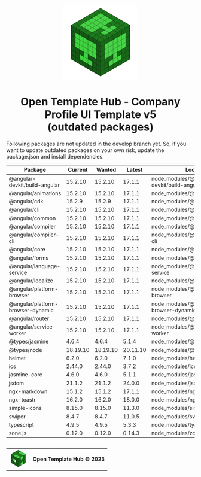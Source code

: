 <p align="center">
  <a href="https://opentemplatehub.com">
    <img src="https://raw.githubusercontent.com/open-template-hub/open-template-hub.github.io/master/assets/logo/ui/web-ui-logo.png" alt="Logo" width=200>
  </a>
</p>


<h1 align="center">
Open Template Hub - Company Profile UI Template v5
  <br/>
(outdated packages)
</h1>

Following packages are not updated in the develop branch yet. So, if you want to update outdated packages on your own risk, update the package.json and install dependencies.

| Package | Current | Wanted | Latest | Location |
| --- | --- | --- | --- | --- |
| @angular-devkit/build-angular | 15.2.10 | 15.2.10 | 17.1.1 | node_modules/@angular-devkit/build-angular |
| @angular/animations | 15.2.10 | 15.2.10 | 17.1.1 | node_modules/@angular/animations |
| @angular/cdk | 15.2.9 | 15.2.9 | 17.1.1 | node_modules/@angular/cdk |
| @angular/cli | 15.2.10 | 15.2.10 | 17.1.1 | node_modules/@angular/cli |
| @angular/common | 15.2.10 | 15.2.10 | 17.1.1 | node_modules/@angular/common |
| @angular/compiler | 15.2.10 | 15.2.10 | 17.1.1 | node_modules/@angular/compiler |
| @angular/compiler-cli | 15.2.10 | 15.2.10 | 17.1.1 | node_modules/@angular/compiler-cli |
| @angular/core | 15.2.10 | 15.2.10 | 17.1.1 | node_modules/@angular/core |
| @angular/forms | 15.2.10 | 15.2.10 | 17.1.1 | node_modules/@angular/forms |
| @angular/language-service | 15.2.10 | 15.2.10 | 17.1.1 | node_modules/@angular/language-service |
| @angular/localize | 15.2.10 | 15.2.10 | 17.1.1 | node_modules/@angular/localize |
| @angular/platform-browser | 15.2.10 | 15.2.10 | 17.1.1 | node_modules/@angular/platform-browser |
| @angular/platform-browser-dynamic | 15.2.10 | 15.2.10 | 17.1.1 | node_modules/@angular/platform-browser-dynamic |
| @angular/router | 15.2.10 | 15.2.10 | 17.1.1 | node_modules/@angular/router |
| @angular/service-worker | 15.2.10 | 15.2.10 | 17.1.1 | node_modules/@angular/service-worker |
| @types/jasmine | 4.6.4 | 4.6.4 | 5.1.4 | node_modules/@types/jasmine |
| @types/node | 18.19.10 | 18.19.10 | 20.11.10 | node_modules/@types/node |
| helmet | 6.2.0 | 6.2.0 | 7.1.0 | node_modules/helmet |
| ics | 2.44.0 | 2.44.0 | 3.7.2 | node_modules/ics |
| jasmine-core | 4.6.0 | 4.6.0 | 5.1.1 | node_modules/jasmine-core |
| jsdom | 21.1.2 | 21.1.2 | 24.0.0 | node_modules/jsdom |
| ngx-markdown | 15.1.2 | 15.1.2 | 17.1.1 | node_modules/ngx-markdown |
| ngx-toastr | 16.2.0 | 16.2.0 | 18.0.0 | node_modules/ngx-toastr |
| simple-icons | 8.15.0 | 8.15.0 | 11.3.0 | node_modules/simple-icons |
| swiper | 8.4.7 | 8.4.7 | 11.0.5 | node_modules/swiper |
| typescript | 4.9.5 | 4.9.5 | 5.3.3 | node_modules/typescript |
| zone.js | 0.12.0 | 0.12.0 | 0.14.3 | node_modules/zone.js |

<table align="right"><tr><td><a href="https://opentemplatehub.com"><img src="https://raw.githubusercontent.com/open-template-hub/open-template-hub.github.io/master/assets/logo/brand-logo.png" width="50px" alt="oth"/></a></td><td><b>Open Template Hub © 2023</b></td></tr></table>

